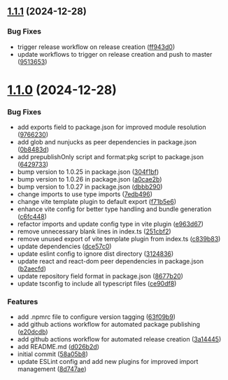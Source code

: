 ## [1.1.1](https://github.com/biemch/biem-template-utils/compare/v1.1.0...v1.1.1) (2024-12-28)


### Bug Fixes

* trigger release workflow on release creation ([ff943d0](https://github.com/biemch/biem-template-utils/commit/ff943d0fff46444fbaf6e720dc11ce816190daa4))
* update workflows to trigger on release creation and push to master ([9513653](https://github.com/biemch/biem-template-utils/commit/951365372aa7397b49fda75749b7682e659fe31a))



# [1.1.0](https://github.com/biemch/biem-template-utils/compare/58a05b830083d097317c974457b1e4effb9b2f60...v1.1.0) (2024-12-28)


### Bug Fixes

* add exports field to package.json for improved module resolution ([9766230](https://github.com/biemch/biem-template-utils/commit/976623001124f55811ce49bc3adafb00e227d36c))
* add glob and nunjucks as peer dependencies in package.json ([0b8483d](https://github.com/biemch/biem-template-utils/commit/0b8483d25386b8839ce3a9d4e7d90a1302341e7c))
* add prepublishOnly script and format:pkg script to package.json ([6429733](https://github.com/biemch/biem-template-utils/commit/6429733b29590b8e7aad794e2fb33dbaee8ded2f))
* bump version to 1.0.25 in package.json ([304f1bf](https://github.com/biemch/biem-template-utils/commit/304f1bff3ca4e8aac3bb896f88866e6e96af06c4))
* bump version to 1.0.26 in package.json ([a0cae2b](https://github.com/biemch/biem-template-utils/commit/a0cae2b4f090d89a756aaf82463ba6879cf235c5))
* bump version to 1.0.27 in package.json ([dbbb290](https://github.com/biemch/biem-template-utils/commit/dbbb290db62fff4e52cd2a6ced4dcba4ded70683))
* change imports to use type imports ([7edb496](https://github.com/biemch/biem-template-utils/commit/7edb4963664e2c6ee1ba9b70d418d568185e7429))
* change vite template plugin to default export ([f71b5e6](https://github.com/biemch/biem-template-utils/commit/f71b5e6d3063aeb84e01383e7ab41239657ec4cc))
* enhance vite config for better type handling and bundle generation ([c6fc448](https://github.com/biemch/biem-template-utils/commit/c6fc4483e793903e0ad7365569ba9138f83d18ef))
* refactor imports and update config type in vite plugin ([e963d67](https://github.com/biemch/biem-template-utils/commit/e963d672e2415116ac6d8ab152d36499fc63399b))
* remove unnecessary blank lines in index.ts ([251cbf2](https://github.com/biemch/biem-template-utils/commit/251cbf286b24dc0855c1d752bf214bb177ed3a1a))
* remove unused export of vite template plugin from index.ts ([c839b83](https://github.com/biemch/biem-template-utils/commit/c839b83328844afa70de782c6c10216c6d5399e1))
* update dependencies ([dce57c0](https://github.com/biemch/biem-template-utils/commit/dce57c0fc51d02bee6a1aaa06b6f183b5c474cf1))
* update eslint config to ignore dist directory ([3124836](https://github.com/biemch/biem-template-utils/commit/31248364537e7804aa9f9834fd5cca27630b9403))
* update react and react-dom peer dependencies in package.json ([b2aecfd](https://github.com/biemch/biem-template-utils/commit/b2aecfd94de9e77e4d77eb6d38696a8cba0d112e))
* update repository field format in package.json ([8677b20](https://github.com/biemch/biem-template-utils/commit/8677b20bd6329a420fda0817cf91342f596719fb))
* update tsconfig to include all typescript files ([ce90df8](https://github.com/biemch/biem-template-utils/commit/ce90df8cb4e1e6c0b5b3e2e72493bea7bc75b708))


### Features

* add .npmrc file to configure version tagging ([63f09b9](https://github.com/biemch/biem-template-utils/commit/63f09b96f8329813ddd0e24e9dd36007861b36fe))
* add github actions workflow for automated package publishing ([e20dcdb](https://github.com/biemch/biem-template-utils/commit/e20dcdb2ee67f223d7659940334948d5c15a6e6d))
* add github actions workflow for automated release creation ([3a14445](https://github.com/biemch/biem-template-utils/commit/3a14445b1705a66edbb3bcca1afaa1c2e6d64b77))
* add README.md ([d026b2d](https://github.com/biemch/biem-template-utils/commit/d026b2dcd88fba52c54183cb22ba61e22bd987df))
* initial commit ([58a05b8](https://github.com/biemch/biem-template-utils/commit/58a05b830083d097317c974457b1e4effb9b2f60))
* update ESLint config and add new plugins for improved import management ([8d747ae](https://github.com/biemch/biem-template-utils/commit/8d747ae4baf9798f4a7288a98042634b8b340b5e))



